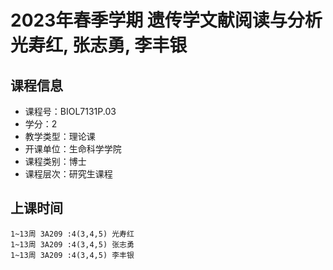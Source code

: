 # 2023年春季学期 遗传学文献阅读与分析 光寿红, 张志勇, 李丰银






## 课程信息

- 课程号：BIOL7131P.03
- 学分：2
- 教学类型：理论课
- 开课单位：生命科学学院
- 课程类别：博士
- 课程层次：研究生课程

## 上课时间

```
1~13周 3A209 :4(3,4,5) 光寿红
1~13周 3A209 :4(3,4,5) 张志勇
1~13周 3A209 :4(3,4,5) 李丰银
```

